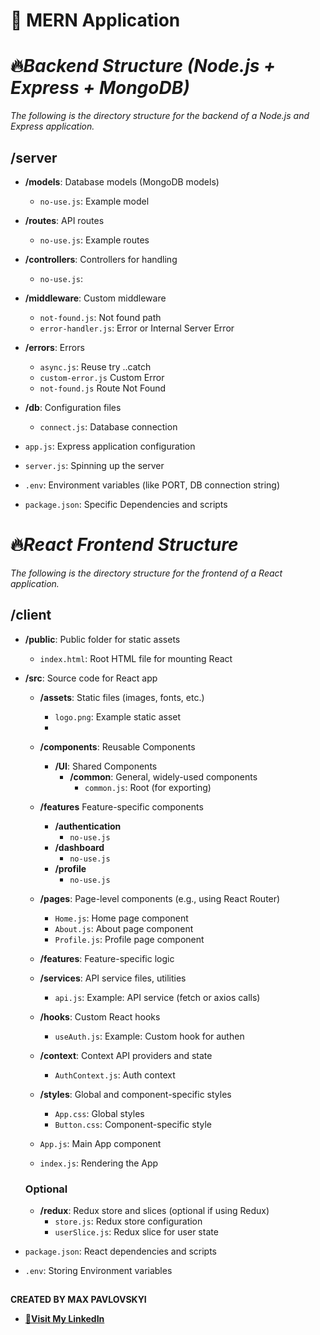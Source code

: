 
# 🚀 MERN Application
# 🔥*Backend Structure (Node.js + Express + MongoDB)*

*The following is the directory structure for the backend of a Node.js and Express application.*

## /server
- **/models**: Database models (MongoDB models)
  - `no-use.js`: Example model
  
- **/routes**: API routes
  - `no-use.js`: Example routes 
  
- **/controllers**: Controllers for handling 
  - `no-use.js`:
  
- **/middleware**: Custom middleware 
  - `not-found.js`: Not found path
  - `error-handler.js`: Error or Internal Server Error 

- **/errors**: Errors
  - `async.js`: Reuse try ..catch 
  - `custom-error.js` Custom Error
  - `not-found.js` Route Not Found
  
- **/db**: Configuration files
  - `connect.js`: Database connection
  
- `app.js`: Express application configuration 
  
- `server.js`: Spinning up the server
  
- `.env`: Environment variables (like PORT, DB connection string)
  
- `package.json`: Specific Dependencies and scripts




##
# 🔥*React Frontend Structure*

*The following is the directory structure for the frontend of a React application.*

## /client
- **/public**: Public folder for static assets
  - `index.html`: Root HTML file for mounting React
  
- **/src**: Source code for React app
  - **/assets**: Static files (images, fonts, etc.)
    - `logo.png`: Example static asset
    - 
    
  - **/components**: Reusable Components
    - **/UI**: Shared Components
      - **/common**: General, widely-used components
        - `common.js`: Root (for exporting)
  - **/features** Feature-specific components
    - **/authentication**
      - `no-use.js`
    - **/dashboard**
      - `no-use.js`
    - **/profile**
      - `no-use.js`

  - **/pages**: Page-level components (e.g., using React Router)
    - `Home.js`: Home page component
    - `About.js`: About page component
    - `Profile.js`: Profile page component
    
  - **/features**: Feature-specific logic 
  <!-- 
    - **/auth**: Example: Auth feature (login, signup)
      - `AuthPage.js`: Auth feature page
      - `authAPI.js`: Auth API service
    - **/posts**: Post-related feature
      - `PostList.js`: Post feature component
      - `postAPI.js`: Post-related API calls -->
  
  - **/services**: API service files, utilities
    - `api.js`: Example: API service (fetch or axios calls)
    
  - **/hooks**: Custom React hooks
    - `useAuth.js`: Example: Custom hook for authen
    
  - **/context**: Context API providers and state
    - `AuthContext.js`: Auth context
    
  - **/styles**: Global and component-specific styles
    - `App.css`: Global styles
    - `Button.css`: Component-specific style
    
  - `App.js`: Main App component 
  
  - `index.js`: Rendering the App
  
  ### **Optional**
  - **/redux**: Redux store and slices (optional if using Redux)
    - `store.js`: Redux store configuration
    - `userSlice.js`: Redux slice for user state

- `package.json`: React dependencies and scripts
- `.env`: Storing Environment variables

##
**CREATED BY MAX PAVLOVSKYI**
- [**🔗Visit My LinkedIn**](https://www.linkedin.com/in/maksym-pavlovskyi-536647267/)




